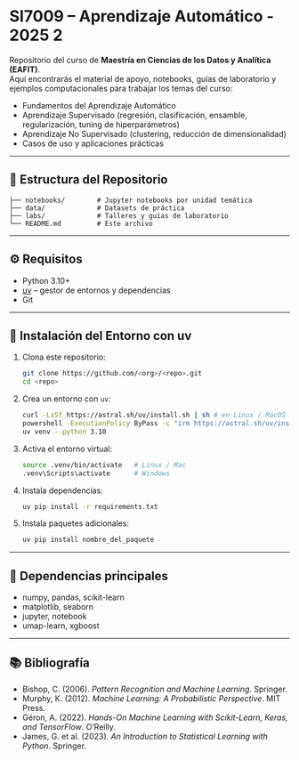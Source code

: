# SI7009 – Aprendizaje Automático - 2025 2

Repositorio del curso de **Maestría en Ciencias de los Datos y Analítica (EAFIT)**.  
Aquí encontrarás el material de apoyo, notebooks, guías de laboratorio y ejemplos computacionales para trabajar los temas del curso:

- Fundamentos del Aprendizaje Automático
- Aprendizaje Supervisado (regresión, clasificación, ensamble, regularización, tuning de hiperparámetros)
- Aprendizaje No Supervisado (clustering, reducción de dimensionalidad)
- Casos de uso y aplicaciones prácticas

---

## 📂 Estructura del Repositorio

```
├── notebooks/        # Jupyter notebooks por unidad temática
├── data/             # Datasets de práctica
├── labs/             # Talleres y guías de laboratorio
└── README.md         # Este archivo
```

---

## ⚙️ Requisitos

- Python 3.10+
- [uv](https://github.com/astral-sh/uv) – gestor de entornos y dependencias
- Git

---

## 🚀 Instalación del Entorno con uv

1. Clona este repositorio:
   ```bash
   git clone https://github.com/<org>/<repo>.git
   cd <repo>
   ```

2. Crea un entorno con `uv`:
   ```bash
   curl -LsSf https://astral.sh/uv/install.sh | sh # en Linux / MacOS
   powershell -ExecutionPolicy ByPass -c "irm https://astral.sh/uv/install.ps1 | iex" # en Windows (PowerShell)
   uv venv --python 3.10
   ```

3. Activa el entorno virtual:
   ```bash
   source .venv/bin/activate   # Linux / Mac
   .venv\Scripts\activate      # Windows
   ```

4. Instala dependencias:
   ```bash
   uv pip install -r requirements.txt
   ```

5. Instala paquetes adicionales:
   ```bash
   uv pip install nombre_del_paquete
   ```

---

## 📘 Dependencias principales

- numpy, pandas, scikit-learn
- matplotlib, seaborn
- jupyter, notebook
- umap-learn, xgboost

---

## 📚 Bibliografía

- Bishop, C. (2006). *Pattern Recognition and Machine Learning*. Springer.
- Murphy, K. (2012). *Machine Learning: A Probabilistic Perspective*. MIT Press.
- Géron, A. (2022). *Hands-On Machine Learning with Scikit-Learn, Keras, and TensorFlow*. O’Reilly.
- James, G. et al. (2023). *An Introduction to Statistical Learning with Python*. Springer.
